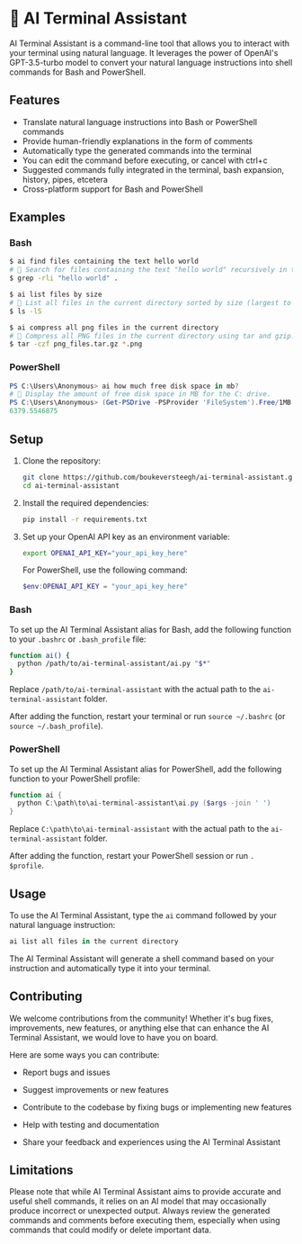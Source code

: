 # 🤖 AI Terminal Assistant

AI Terminal Assistant is a command-line tool that allows you to interact with your terminal using natural language. It leverages the power of OpenAI's GPT-3.5-turbo model to convert your natural language instructions into shell commands for Bash and PowerShell.

## Features

- Translate natural language instructions into Bash or PowerShell commands
- Provide human-friendly explanations in the form of comments
- Automatically type the generated commands into the terminal
- You can edit the command before executing, or cancel with ctrl+c
- Suggested commands fully integrated in the terminal, bash expansion, history, pipes, etcetera
- Cross-platform support for Bash and PowerShell

## Examples

### Bash

```bash
$ ai find files containing the text hello world
# 🤖 Search for files containing the text "hello world" recursively in the current directory.
$ grep -rli "hello world" .
```

```bash
$ ai list files by size
# 🤖 List all files in the current directory sorted by size (largest to smallest).
$ ls -lS
```

```bash
$ ai compress all png files in the current directory
# 🤖 Compress all PNG files in the current directory using tar and gzip.
$ tar -czf png_files.tar.gz *.png
```

### PowerShell

```powershell
PS C:\Users\Anonymous> ai how much free disk space in mb?
# 🤖 Display the amount of free disk space in MB for the C: drive.
PS C:\Users\Anonymous> (Get-PSDrive -PSProvider 'FileSystem').Free/1MB
6379.5546875
```

## Setup

1. Clone the repository:
    ```bash
    git clone https://github.com/boukeversteegh/ai-terminal-assistant.git
    cd ai-terminal-assistant
    ```
1. Install the required dependencies:
    ```bash
    pip install -r requirements.txt
    ```
1. Set up your OpenAI API key as an environment variable:
    ```bash
    export OPENAI_API_KEY="your_api_key_here"
    ```

    For PowerShell, use the following command:

    ```powershell
    $env:OPENAI_API_KEY = "your_api_key_here"
    ```

### Bash

To set up the AI Terminal Assistant alias for Bash, add the following function to your `.bashrc` or `.bash_profile` file:

```bash
function ai() {
  python /path/to/ai-terminal-assistant/ai.py "$*"
}
```

Replace `/path/to/ai-terminal-assistant` with the actual path to the `ai-terminal-assistant` folder.

After adding the function, restart your terminal or run `source ~/.bashrc` (or `source ~/.bash_profile`).

### PowerShell

To set up the AI Terminal Assistant alias for PowerShell, add the following function to your PowerShell profile:

```powershell
function ai {
  python C:\path\to\ai-terminal-assistant\ai.py ($args -join ' ')
}
```

Replace `C:\path\to\ai-terminal-assistant` with the actual path to the `ai-terminal-assistant` folder.

After adding the function, restart your PowerShell session or run `. $profile`.

## Usage

To use the AI Terminal Assistant, type the `ai` command followed by your natural language instruction:

```powershell
ai list all files in the current directory
```

The AI Terminal Assistant will generate a shell command based on your instruction and automatically type it into your terminal.

## Contributing

We welcome contributions from the community! Whether it's bug fixes, improvements, new features, or anything else that can enhance the AI Terminal Assistant, we would love to have you on board.

Here are some ways you can contribute:

- Report bugs and issues

- Suggest improvements or new features
- Contribute to the codebase by fixing bugs or implementing new features
- Help with testing and documentation
- Share your feedback and experiences using the AI Terminal Assistant

## Limitations

Please note that while AI Terminal Assistant aims to provide accurate and useful shell commands, it relies on an AI model that may occasionally produce incorrect or unexpected output. Always review the generated commands and comments before executing them, especially when using commands that could modify or delete important data.